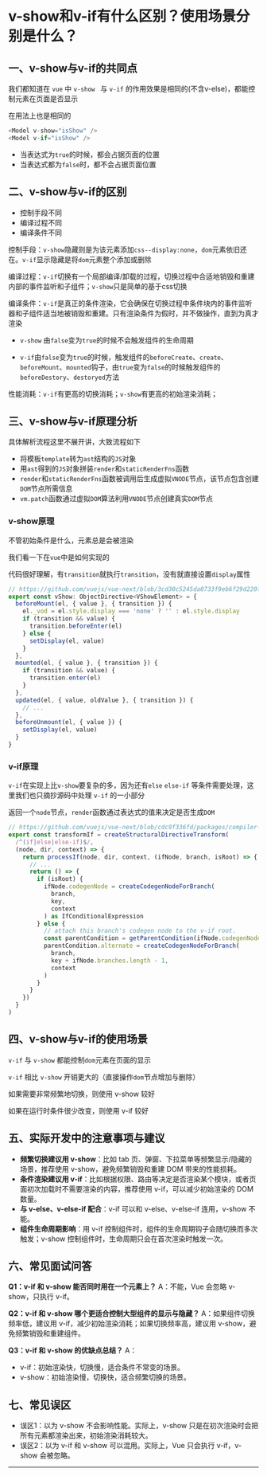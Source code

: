 # v-show和v-if有什么区别？使用场景分别是什么？

## 一、v-show与v-if的共同点

我们都知道在 `vue` 中 `v-show ` 与 `v-if` 的作用效果是相同的(不含v-else)，都能控制元素在页面是否显示

在用法上也是相同的

```js
<Model v-show="isShow" />
<Model v-if="isShow" />
```

- 当表达式为`true`的时候，都会占据页面的位置
- 当表达式都为`false`时，都不会占据页面位置


## 二、v-show与v-if的区别

- 控制手段不同
- 编译过程不同
- 编译条件不同

控制手段：`v-show`隐藏则是为该元素添加`css--display:none`，`dom`元素依旧还在。`v-if`显示隐藏是将`dom`元素整个添加或删除

编译过程：`v-if`切换有一个局部编译/卸载的过程，切换过程中合适地销毁和重建内部的事件监听和子组件；`v-show`只是简单的基于css切换

编译条件：`v-if`是真正的条件渲染，它会确保在切换过程中条件块内的事件监听器和子组件适当地被销毁和重建。只有渲染条件为假时，并不做操作，直到为真才渲染

- `v-show` 由`false`变为`true`的时候不会触发组件的生命周期

- `v-if`由`false`变为`true`的时候，触发组件的`beforeCreate`、`create`、`beforeMount`、`mounted`钩子，由`true`变为`false`的时候触发组件的`beforeDestory`、`destoryed`方法

性能消耗：`v-if`有更高的切换消耗；`v-show`有更高的初始渲染消耗；

## 三、v-show与v-if原理分析

具体解析流程这里不展开讲，大致流程如下
- 将模板`template`转为`ast`结构的`JS`对象
- 用`ast`得到的`JS`对象拼装`render`和`staticRenderFns`函数
- `render`和`staticRenderFns`函数被调用后生成虚拟`VNODE`节点，该节点包含创建`DOM`节点所需信息
- `vm.patch`函数通过虚拟`DOM`算法利用`VNODE`节点创建真实`DOM`节点

### v-show原理

不管初始条件是什么，元素总是会被渲染

我们看一下在`vue`中是如何实现的

代码很好理解，有`transition`就执行`transition`，没有就直接设置`display`属性

```js
// https://github.com/vuejs/vue-next/blob/3cd30c5245da0733f9eb6f29d220f39c46518162/packages/runtime-dom/src/directives/vShow.ts
export const vShow: ObjectDirective<VShowElement> = {
  beforeMount(el, { value }, { transition }) {
    el._vod = el.style.display === 'none' ? '' : el.style.display
    if (transition && value) {
      transition.beforeEnter(el)
    } else {
      setDisplay(el, value)
    }
  },
  mounted(el, { value }, { transition }) {
    if (transition && value) {
      transition.enter(el)
    }
  },
  updated(el, { value, oldValue }, { transition }) {
    // ...
  },
  beforeUnmount(el, { value }) {
    setDisplay(el, value)
  }
}
```

### v-if原理

`v-if`在实现上比`v-show`要复杂的多，因为还有`else` `else-if` 等条件需要处理，这里我们也只摘抄源码中处理 `v-if` 的一小部分

返回一个`node`节点，`render`函数通过表达式的值来决定是否生成`DOM`

```js
// https://github.com/vuejs/vue-next/blob/cdc9f336fd/packages/compiler-core/src/transforms/vIf.ts
export const transformIf = createStructuralDirectiveTransform(
  /^(if|else|else-if)$/,
  (node, dir, context) => {
    return processIf(node, dir, context, (ifNode, branch, isRoot) => {
      // ...
      return () => {
        if (isRoot) {
          ifNode.codegenNode = createCodegenNodeForBranch(
            branch,
            key,
            context
          ) as IfConditionalExpression
        } else {
          // attach this branch's codegen node to the v-if root.
          const parentCondition = getParentCondition(ifNode.codegenNode!)
          parentCondition.alternate = createCodegenNodeForBranch(
            branch,
            key + ifNode.branches.length - 1,
            context
          )
        }
      }
    })
  }
)
```

## 四、v-show与v-if的使用场景

`v-if` 与 `v-show` 都能控制`dom`元素在页面的显示

`v-if` 相比 `v-show` 开销更大的（直接操作`dom`节点增加与删除） 

如果需要非常频繁地切换，则使用 v-show 较好

如果在运行时条件很少改变，则使用 v-if 较好


## 五、实际开发中的注意事项与建议

- **频繁切换建议用 v-show**：比如 tab 页、弹窗、下拉菜单等频繁显示/隐藏的场景，推荐使用 v-show，避免频繁销毁和重建 DOM 带来的性能损耗。
- **条件渲染建议用 v-if**：比如根据权限、路由等决定是否渲染某个模块，或者页面初次加载时不需要渲染的内容，推荐使用 v-if，可以减少初始渲染的 DOM 数量。
- **与 v-else、v-else-if 配合**：v-if 可以和 v-else、v-else-if 连用，v-show 不能。
- **组件生命周期影响**：用 v-if 控制组件时，组件的生命周期钩子会随切换而多次触发；v-show 控制组件时，生命周期只会在首次渲染时触发一次。

## 六、常见面试问答

**Q1：v-if 和 v-show 能否同时用在一个元素上？**
A：不能，Vue 会忽略 v-show，只执行 v-if。

**Q2：v-if 和 v-show 哪个更适合控制大型组件的显示与隐藏？**
A：如果组件切换频率低，建议用 v-if，减少初始渲染消耗；如果切换频率高，建议用 v-show，避免频繁销毁和重建组件。

**Q3：v-if 和 v-show 的优缺点总结？**
A：
- v-if：初始渲染快，切换慢，适合条件不常变的场景。
- v-show：初始渲染慢，切换快，适合频繁切换的场景。

## 七、常见误区

- 误区1：以为 v-show 不会影响性能。实际上，v-show 只是在初次渲染时会把所有元素都渲染出来，初始渲染消耗较大。
- 误区2：以为 v-if 和 v-show 可以混用。实际上，Vue 只会执行 v-if，v-show 会被忽略。

---